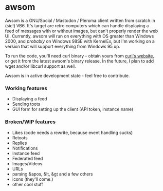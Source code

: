 # awsom

Awsom is a GNU/Social / Mastodon / Pleroma client written from scratch in (sic!) VB6. It's target are retro computers which can handle displaying a feed of messages with or without images, but can't properly render the web UI. Currently, awsom will run on everything with OS greater than Windows 2000, and *probably* on Windows 98SE with KernelEx, but I'm working on a version that will support everything from Windows 95 up.

To run the code, you'll need curl binary - obtain yours from [curl's website](https://curl.haxx.se/), or get it from the latest awsom's binary release. In the future, I plan to add wget and/or libcurl support as well.

Awsom is in active development state - feel free to contribute.

### Working features
* Displaying a feed
* Sending toots
* GUI form for setting up the client (API token, instance name)

### Broken/WIP features
* Likes (code needs a rewrite, because event handling sucks)
* Retoots
* Replies
* Notifications
* Instance feed
* Federated feed
* Images/Videos
* URLs
* parsing &apos, &lt, &gt and a few others
* icons (they'll come.)
* other cool stuff
